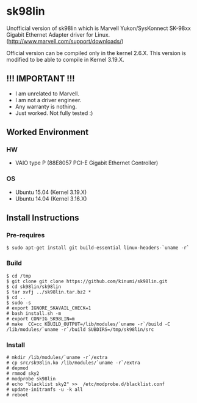 sk98lin
=======

Unofficial version of sk98lin which is Marvell Yukon/SysKonnect SK-98xx Gigabit Ethernet Adapter driver for Linux. (http://www.marvell.com/support/downloads/)

Official version can be compiled only in the kernel 2.6.X. This version is modified to be able to compile in Kernel 3.19.X.


## !!! IMPORTANT !!!

- I am unrelated to Marvell. 
- I am not a driver engineer. 
- Any warranty is nothing.
- Just worked. Not fully tested :)


## Worked Environment

### HW

- VAIO type P (88E8057 PCI-E Gigabit Ethernet Controller)

### OS

- Ubuntu 15.04 (Kernel 3.19.X)
- Ubuntu 14.04 (Kernel 3.16.X)


## Install Instructions

### Pre-requires

```bash:command
$ sudo apt-get install git build-essential linux-headers-`uname -r`
```

### Build

```bash:command
$ cd /tmp
$ git clone git clone https://github.com/kinumi/sk98lin.git
$ cd sk98lin/sk98lin
$ tar xvfj ../sk98lin.tar.bz2 *
$ cd ..
$ sudo -s
# export IGNORE_SKAVAIL_CHECK=1
# bash install.sh -m
# export CONFIG_SK98LIN=m
# make  CC=cc KBUILD_OUTPUT=/lib/modules/`uname -r`/build -C /lib/modules/`uname -r`/build SUBDIRS=/tmp/sk98lin/src
```

### Install

```bash:command
# mkdir /lib/modules/`uname -r`/extra
# cp src/sk98lin.ko /lib/modules/`uname -r`/extra
# depmod
# rmmod sky2
# modprobe sk98lin
# echo "blacklist sky2" >>  /etc/modprobe.d/blacklist.conf
# update-initramfs -u -k all
# reboot
```

